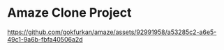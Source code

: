 # Amaze Clone Project

https://github.com/gokfurkan/amaze/assets/92991958/a53285c2-a6e5-49c1-9a6b-fbfa40506a2d
